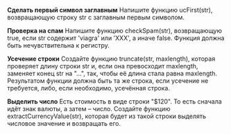 **Сделать первый символ заглавным**
Напишите функцию ucFirst(str), возвращающую строку str с заглавным первым символом.


**Проверка на спам**
Напишите функцию checkSpam(str), возвращающую true, если str содержит 'viagra' или 'XXX', а иначе false.
Функция должна быть нечувствительна к регистру.


**Усечение строки**
Создайте функцию truncate(str, maxlength), которая проверяет длину строки str и, если она превосходит maxlength, заменяет конец str на "…", так, чтобы её длина стала равна maxlength.
Результатом функции должна быть та же строка, если усечение не требуется, либо, если необходимо, усечённая строка.


**Выделить число**
Есть стоимость в виде строки "$120". То есть сначала идёт знак валюты, а затем – число.
Создайте функцию extractCurrencyValue(str), которая будет из такой строки выделять числовое значение и возвращать его.
